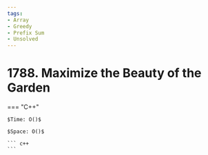 ```yaml
---
tags:
- Array
- Greedy
- Prefix Sum
- Unsolved
---
```



# 1788. Maximize the Beauty of the Garden

=== "C++"

    $Time: O()$

    $Space: O()$

    ``` c++
    ```